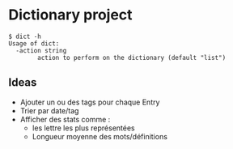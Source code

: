 # Dictionary project

```
$ dict -h
Usage of dict:
  -action string
        action to perform on the dictionary (default "list")
```

## Ideas
- Ajouter un ou des tags pour chaque Entry
- Trier par date/tag
- Afficher des stats comme :
  - les lettre les plus représentées
  - Longueur moyenne des mots/définitions
  
